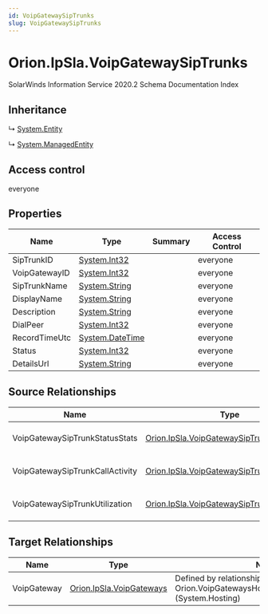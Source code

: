 ```yaml
---
id: VoipGatewaySipTrunks
slug: VoipGatewaySipTrunks
---
```


# Orion.IpSla.VoipGatewaySipTrunks

SolarWinds Information Service 2020.2 Schema Documentation Index

## Inheritance

↳ [System.Entity](./../System/Entity)

↳ [System.ManagedEntity](./../System/ManagedEntity)

## Access control

everyone

## Properties

| Name | Type | Summary | Access Control |
| ------ | ------ | ------ | ------ |
| SipTrunkID | [System.Int32](https://docs.microsoft.com/en-us/dotnet/api/system.int32) |  | everyone |
| VoipGatewayID | [System.Int32](https://docs.microsoft.com/en-us/dotnet/api/system.int32) |  | everyone |
| SipTrunkName | [System.String](https://docs.microsoft.com/en-us/dotnet/api/system.string) |  | everyone |
| DisplayName | [System.String](https://docs.microsoft.com/en-us/dotnet/api/system.string) |  | everyone |
| Description | [System.String](https://docs.microsoft.com/en-us/dotnet/api/system.string) |  | everyone |
| DialPeer | [System.Int32](https://docs.microsoft.com/en-us/dotnet/api/system.int32) |  | everyone |
| RecordTimeUtc | [System.DateTime](https://docs.microsoft.com/en-us/dotnet/api/system.datetime) |  | everyone |
| Status | [System.Int32](https://docs.microsoft.com/en-us/dotnet/api/system.int32) |  | everyone |
| DetailsUrl | [System.String](https://docs.microsoft.com/en-us/dotnet/api/system.string) |  | everyone |

## Source Relationships

| Name | Type | Notes |
| ------ | ------ | ------ |
| VoipGatewaySipTrunkStatusStats | [Orion.IpSla.VoipGatewaySipTrunkStatusStats](./../Orion.IpSla/VoipGatewaySipTrunkStatusStats) | Defined by relationship Orion.IpSla.VoipGatewaySipTrunkHostsVoipGatewaySipTrunkStatusStats (System.Hosting) |
| VoipGatewaySipTrunkCallActivity | [Orion.IpSla.VoipGatewaySipTrunkCallActivity](./../Orion.IpSla/VoipGatewaySipTrunkCallActivity) | Defined by relationship Orion.IpSla.VoipGatewaySipTrunkHostsSipTrunkCallActivity (System.Hosting) |
| VoipGatewaySipTrunkUtilization | [Orion.IpSla.VoipGatewaySipTrunkUtilization](./../Orion.IpSla/VoipGatewaySipTrunkUtilization) | Defined by relationship Orion.IpSla.VoipGatewaySipTrunkHostsSipTrunkUtilization (System.Hosting) |

## Target Relationships

| Name | Type | Notes |
| ------ | ------ | ------ |
| VoipGateway | [Orion.IpSla.VoipGateways](./../Orion.IpSla/VoipGateways) | Defined by relationship Orion.VoipGatewaysHostsVoipGatewaySipTrunks (System.Hosting) |

